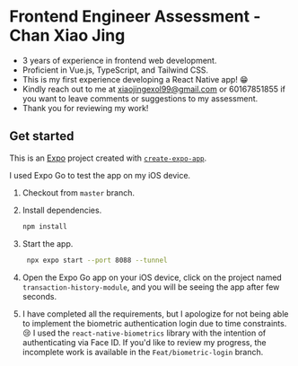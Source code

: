 # Frontend Engineer Assessment - Chan Xiao Jing

- 3 years of experience in frontend web development.
- Proficient in Vue.js, TypeScript, and Tailwind CSS.
- This is my first experience developing a React Native app! 😁
- Kindly reach out to me at xiaojingexol99@gmail.com or 60167851855 if you want to leave comments or suggestions to my assessment.
- Thank you for reviewing my work!

## Get started

This is an [Expo](https://expo.dev) project created with [`create-expo-app`](https://www.npmjs.com/package/create-expo-app).

I used Expo Go to test the app on my iOS device.

1. Checkout from `master` branch.

2. Install dependencies.

   ```bash
   npm install
   ```

3. Start the app.

   ```bash
    npx expo start --port 8088 --tunnel
   ```

4. Open the Expo Go app on your iOS device, click on the project named `transaction-history-module`, and you will be seeing the app after few seconds.

5. I have completed all the requirements, but I apologize for not being able to implement the biometric authentication login due to time constraints. 😢 I used the `react-native-biometrics` library with the intention of authenticating via Face ID. If you'd like to review my progress, the incomplete work is available in the `Feat/biometric-login` branch.

